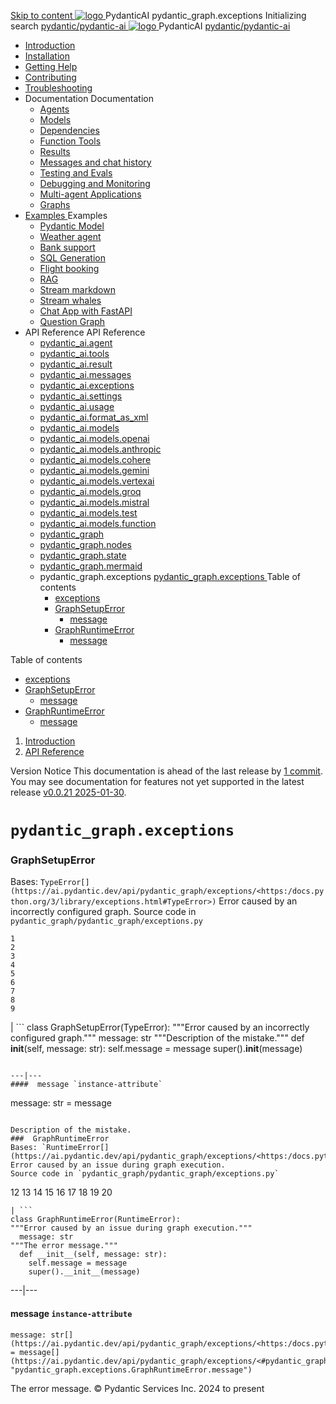 [ Skip to content ](https://ai.pydantic.dev/api/pydantic_graph/exceptions/<#pydantic_graphexceptions>)
[ ![logo](https://ai.pydantic.dev/img/logo-white.svg) ](https://ai.pydantic.dev/api/pydantic_graph/exceptions/..> "PydanticAI")
PydanticAI 
pydantic_graph.exceptions 
Initializing search 
[ pydantic/pydantic-ai  ](https://ai.pydantic.dev/api/pydantic_graph/exceptions/<https:/github.com/pydantic/pydantic-ai> "Go to repository")
[ ![logo](https://ai.pydantic.dev/img/logo-white.svg) ](https://ai.pydantic.dev/api/pydantic_graph/exceptions/..> "PydanticAI") PydanticAI 
[ pydantic/pydantic-ai  ](https://ai.pydantic.dev/api/pydantic_graph/exceptions/<https:/github.com/pydantic/pydantic-ai> "Go to repository")
  * [ Introduction  ](https://ai.pydantic.dev/api/pydantic_graph/exceptions/..>)
  * [ Installation  ](https://ai.pydantic.dev/api/pydantic_graph/install/>)
  * [ Getting Help  ](https://ai.pydantic.dev/api/pydantic_graph/help/>)
  * [ Contributing  ](https://ai.pydantic.dev/api/pydantic_graph/contributing/>)
  * [ Troubleshooting  ](https://ai.pydantic.dev/api/pydantic_graph/troubleshooting/>)
  * Documentation  Documentation 
    * [ Agents  ](https://ai.pydantic.dev/api/pydantic_graph/agents/>)
    * [ Models  ](https://ai.pydantic.dev/api/pydantic_graph/models/>)
    * [ Dependencies  ](https://ai.pydantic.dev/api/pydantic_graph/dependencies/>)
    * [ Function Tools  ](https://ai.pydantic.dev/api/pydantic_graph/tools/>)
    * [ Results  ](https://ai.pydantic.dev/api/pydantic_graph/results/>)
    * [ Messages and chat history  ](https://ai.pydantic.dev/api/pydantic_graph/message-history/>)
    * [ Testing and Evals  ](https://ai.pydantic.dev/api/pydantic_graph/testing-evals/>)
    * [ Debugging and Monitoring  ](https://ai.pydantic.dev/api/pydantic_graph/logfire/>)
    * [ Multi-agent Applications  ](https://ai.pydantic.dev/api/pydantic_graph/multi-agent-applications/>)
    * [ Graphs  ](https://ai.pydantic.dev/api/pydantic_graph/graph/>)
  * [ Examples  ](https://ai.pydantic.dev/api/pydantic_graph/examples/>)
Examples 
    * [ Pydantic Model  ](https://ai.pydantic.dev/api/pydantic_graph/examples/pydantic-model/>)
    * [ Weather agent  ](https://ai.pydantic.dev/api/pydantic_graph/examples/weather-agent/>)
    * [ Bank support  ](https://ai.pydantic.dev/api/pydantic_graph/examples/bank-support/>)
    * [ SQL Generation  ](https://ai.pydantic.dev/api/pydantic_graph/examples/sql-gen/>)
    * [ Flight booking  ](https://ai.pydantic.dev/api/pydantic_graph/examples/flight-booking/>)
    * [ RAG  ](https://ai.pydantic.dev/api/pydantic_graph/examples/rag/>)
    * [ Stream markdown  ](https://ai.pydantic.dev/api/pydantic_graph/examples/stream-markdown/>)
    * [ Stream whales  ](https://ai.pydantic.dev/api/pydantic_graph/examples/stream-whales/>)
    * [ Chat App with FastAPI  ](https://ai.pydantic.dev/api/pydantic_graph/examples/chat-app/>)
    * [ Question Graph  ](https://ai.pydantic.dev/api/pydantic_graph/examples/question-graph/>)
  * API Reference  API Reference 
    * [ pydantic_ai.agent  ](https://ai.pydantic.dev/api/pydantic_graph/exceptions/agent/>)
    * [ pydantic_ai.tools  ](https://ai.pydantic.dev/api/pydantic_graph/exceptions/tools/>)
    * [ pydantic_ai.result  ](https://ai.pydantic.dev/api/pydantic_graph/exceptions/result/>)
    * [ pydantic_ai.messages  ](https://ai.pydantic.dev/api/pydantic_graph/exceptions/messages/>)
    * [ pydantic_ai.exceptions  ](https://ai.pydantic.dev/api/pydantic_graph/exceptions/exceptions/>)
    * [ pydantic_ai.settings  ](https://ai.pydantic.dev/api/pydantic_graph/exceptions/settings/>)
    * [ pydantic_ai.usage  ](https://ai.pydantic.dev/api/pydantic_graph/exceptions/usage/>)
    * [ pydantic_ai.format_as_xml  ](https://ai.pydantic.dev/api/pydantic_graph/exceptions/format_as_xml/>)
    * [ pydantic_ai.models  ](https://ai.pydantic.dev/api/pydantic_graph/exceptions/models/base/>)
    * [ pydantic_ai.models.openai  ](https://ai.pydantic.dev/api/pydantic_graph/exceptions/models/openai/>)
    * [ pydantic_ai.models.anthropic  ](https://ai.pydantic.dev/api/pydantic_graph/exceptions/models/anthropic/>)
    * [ pydantic_ai.models.cohere  ](https://ai.pydantic.dev/api/pydantic_graph/exceptions/models/cohere/>)
    * [ pydantic_ai.models.gemini  ](https://ai.pydantic.dev/api/pydantic_graph/exceptions/models/gemini/>)
    * [ pydantic_ai.models.vertexai  ](https://ai.pydantic.dev/api/pydantic_graph/exceptions/models/vertexai/>)
    * [ pydantic_ai.models.groq  ](https://ai.pydantic.dev/api/pydantic_graph/exceptions/models/groq/>)
    * [ pydantic_ai.models.mistral  ](https://ai.pydantic.dev/api/pydantic_graph/exceptions/models/mistral/>)
    * [ pydantic_ai.models.test  ](https://ai.pydantic.dev/api/pydantic_graph/exceptions/models/test/>)
    * [ pydantic_ai.models.function  ](https://ai.pydantic.dev/api/pydantic_graph/exceptions/models/function/>)
    * [ pydantic_graph  ](https://ai.pydantic.dev/api/pydantic_graph/exceptions/<../graph/>)
    * [ pydantic_graph.nodes  ](https://ai.pydantic.dev/api/pydantic_graph/exceptions/<../nodes/>)
    * [ pydantic_graph.state  ](https://ai.pydantic.dev/api/pydantic_graph/exceptions/<../state/>)
    * [ pydantic_graph.mermaid  ](https://ai.pydantic.dev/api/pydantic_graph/exceptions/<../mermaid/>)
    * pydantic_graph.exceptions  [ pydantic_graph.exceptions  ](https://ai.pydantic.dev/api/pydantic_graph/exceptions/<./>) Table of contents 
      * [ exceptions  ](https://ai.pydantic.dev/api/pydantic_graph/exceptions/<#pydantic_graph.exceptions>)
      * [ GraphSetupError  ](https://ai.pydantic.dev/api/pydantic_graph/exceptions/<#pydantic_graph.exceptions.GraphSetupError>)
        * [ message  ](https://ai.pydantic.dev/api/pydantic_graph/exceptions/<#pydantic_graph.exceptions.GraphSetupError.message>)
      * [ GraphRuntimeError  ](https://ai.pydantic.dev/api/pydantic_graph/exceptions/<#pydantic_graph.exceptions.GraphRuntimeError>)
        * [ message  ](https://ai.pydantic.dev/api/pydantic_graph/exceptions/<#pydantic_graph.exceptions.GraphRuntimeError.message>)


Table of contents 
  * [ exceptions  ](https://ai.pydantic.dev/api/pydantic_graph/exceptions/<#pydantic_graph.exceptions>)
  * [ GraphSetupError  ](https://ai.pydantic.dev/api/pydantic_graph/exceptions/<#pydantic_graph.exceptions.GraphSetupError>)
    * [ message  ](https://ai.pydantic.dev/api/pydantic_graph/exceptions/<#pydantic_graph.exceptions.GraphSetupError.message>)
  * [ GraphRuntimeError  ](https://ai.pydantic.dev/api/pydantic_graph/exceptions/<#pydantic_graph.exceptions.GraphRuntimeError>)
    * [ message  ](https://ai.pydantic.dev/api/pydantic_graph/exceptions/<#pydantic_graph.exceptions.GraphRuntimeError.message>)


  1. [ Introduction  ](https://ai.pydantic.dev/api/pydantic_graph/exceptions/..>)
  2. [ API Reference  ](https://ai.pydantic.dev/api/pydantic_graph/exceptions/agent/>)


Version Notice
This documentation is ahead of the last release by [1 commit](https://ai.pydantic.dev/api/pydantic_graph/exceptions/<https:/github.com/pydantic/pydantic-ai/compare/v0.0.21...main>). You may see documentation for features not yet supported in the latest release [v0.0.21 2025-01-30](https://ai.pydantic.dev/api/pydantic_graph/exceptions/<https:/github.com/pydantic/pydantic-ai/releases/tag/v0.0.21>). 
# `pydantic_graph.exceptions`
###  GraphSetupError
Bases: `TypeError[](https://ai.pydantic.dev/api/pydantic_graph/exceptions/<https:/docs.python.org/3/library/exceptions.html#TypeError>)`
Error caused by an incorrectly configured graph.
Source code in `pydantic_graph/pydantic_graph/exceptions.py`
```
1
2
3
4
5
6
7
8
9
```
| ```
class GraphSetupError(TypeError):
"""Error caused by an incorrectly configured graph."""
  message: str
"""Description of the mistake."""
  def __init__(self, message: str):
    self.message = message
    super().__init__(message)

```
  
---|---  
####  message `instance-attribute`
```
message: str[](https://ai.pydantic.dev/api/pydantic_graph/exceptions/<https:/docs.python.org/3/library/stdtypes.html#str>) = message[](https://ai.pydantic.dev/api/pydantic_graph/exceptions/<#pydantic_graph.exceptions.GraphSetupError.message> "pydantic_graph.exceptions.GraphSetupError.message")

```

Description of the mistake.
###  GraphRuntimeError
Bases: `RuntimeError[](https://ai.pydantic.dev/api/pydantic_graph/exceptions/<https:/docs.python.org/3/library/exceptions.html#RuntimeError>)`
Error caused by an issue during graph execution.
Source code in `pydantic_graph/pydantic_graph/exceptions.py`
```
12
13
14
15
16
17
18
19
20
```
| ```
class GraphRuntimeError(RuntimeError):
"""Error caused by an issue during graph execution."""
  message: str
"""The error message."""
  def __init__(self, message: str):
    self.message = message
    super().__init__(message)

```
  
---|---  
####  message `instance-attribute`
```
message: str[](https://ai.pydantic.dev/api/pydantic_graph/exceptions/<https:/docs.python.org/3/library/stdtypes.html#str>) = message[](https://ai.pydantic.dev/api/pydantic_graph/exceptions/<#pydantic_graph.exceptions.GraphRuntimeError.message> "pydantic_graph.exceptions.GraphRuntimeError.message")

```

The error message.
© Pydantic Services Inc. 2024 to present 
